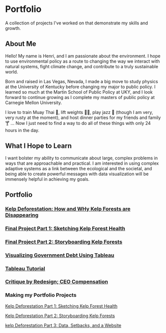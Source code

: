 # Portfolio
A collection of projects I've worked on that demonstrate my skills and growth.

## About Me
Hello! My name is Henri, and I am passionate about the environment. I hope to use environmental policy as a route to changing the way we interact with natural systems, fight climate change, and contribute to a truly sustainable world.

Born and raised in Las Vegas, Nevada, I made a big move to study physics at the University of Kentucky before changing my major to public policy. I learned so much at the Martin School of Public Policy at UKY, and I look forward to continue growing as I complete my masters of public policy at Carnegie Mellon University.

I love to train Muay Thai 🥊, lift weights 🏋️‍♂️, play jazz 🎺 (though I am very, very rusty at the moment), and host dinner parties for my friends and family 🍸 ... Now I just need to find a way to do all of these things with only 24 hours in the day.

## What I Hope to Learn
I want bolster my ability to communicate about large, complex problems in ways that are approachable and practical. I am interested in using complex adaptive systems as a link between the ecological and the societal, and being able to create powerful messages with data visualization will be immensely helpful in achieving my goals.

## Portfolio
### [Kelp Deforestation: How and WHy Kelp Forests are Disappearing](https://carnegiemellon.shorthandstories.com/070951e8-c3d6-49d9-8166-4a097fa5b8f1/index.html)
### [Final Project Part 1: Sketching Kelp Forest Health](kelp-proj-HNeblina.md)
### [Final Project Part 2: Storyboarding Kelp Forests](final-part-2.md)
### [Visualizing Government Debt Using Tableau](/GovDebtViz.md)
### [Tableau Tutorial](IntroToTableau.md)
### [Critique by Redesign; CEO Compensation](CeoCompensation.md)


### Making my Portfolio Projects
[Kelp Deforestation Part 1: Sketching Kelp Forest Health](kelp-proj-HNeblina.md)

[Kelp Deforestation Part 2: Storyboarding Kelp Forests](final-proj-part-2.md)

[kelp Deforestation Part 3: Data, Setbacks, and a Website](final-proj-part-3.md)
